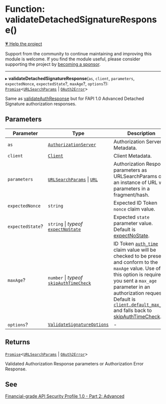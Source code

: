# Function: validateDetachedSignatureResponse()

[💗 Help the project](https://github.com/sponsors/panva)

Support from the community to continue maintaining and improving this module is welcome. If you find the module useful, please consider supporting the project by [becoming a sponsor](https://github.com/sponsors/panva).

***

▸ **validateDetachedSignatureResponse**(`as`, `client`, `parameters`, `expectedNonce`, `expectedState`?, `maxAge`?, `options`?): [`Promise`](https://developer.mozilla.org/docs/Web/JavaScript/Reference/Global_Objects/Promise)\<[`URLSearchParams`](https://developer.mozilla.org/docs/Web/API/URLSearchParams) \| [`OAuth2Error`](../interfaces/OAuth2Error.md)\>

Same as [validateAuthResponse](validateAuthResponse.md) but for FAPI 1.0 Advanced Detached Signature authorization
responses.

## Parameters

| Parameter | Type | Description |
| ------ | ------ | ------ |
| `as` | [`AuthorizationServer`](../interfaces/AuthorizationServer.md) | Authorization Server Metadata. |
| `client` | [`Client`](../interfaces/Client.md) | Client Metadata. |
| `parameters` | [`URLSearchParams`](https://developer.mozilla.org/docs/Web/API/URLSearchParams) \| [`URL`](https://developer.mozilla.org/docs/Web/API/URL) | Authorization Response parameters as URLSearchParams or an instance of URL with parameters in a fragment/hash. |
| `expectedNonce` | `string` | Expected ID Token `nonce` claim value. |
| `expectedState`? | `string` \| *typeof* [`expectNoState`](../variables/expectNoState.md) | Expected `state` parameter value. Default is [expectNoState](../variables/expectNoState.md). |
| `maxAge`? | `number` \| *typeof* [`skipAuthTimeCheck`](../variables/skipAuthTimeCheck.md) | ID Token [`auth_time`](../interfaces/IDToken.md#auth_time) claim value will be checked to be present and conform to the `maxAge` value. Use of this option is required if you sent a `max_age` parameter in an authorization request. Default is [`client.default_max_age`](../interfaces/Client.md#default_max_age) and falls back to [skipAuthTimeCheck](../variables/skipAuthTimeCheck.md). |
| `options`? | [`ValidateSignatureOptions`](../interfaces/ValidateSignatureOptions.md) | - |

## Returns

[`Promise`](https://developer.mozilla.org/docs/Web/JavaScript/Reference/Global_Objects/Promise)\<[`URLSearchParams`](https://developer.mozilla.org/docs/Web/API/URLSearchParams) \| [`OAuth2Error`](../interfaces/OAuth2Error.md)\>

Validated Authorization Response parameters or Authorization Error Response.

## See

[Financial-grade API Security Profile 1.0 - Part 2: Advanced](https://openid.net/specs/openid-financial-api-part-2-1_0.html#id-token-as-detached-signature)
